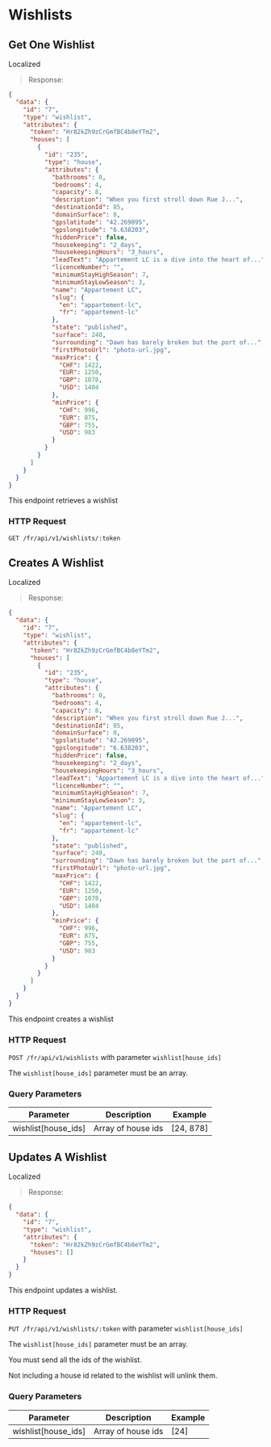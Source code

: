 # Wishlists

## Get One Wishlist
<span class='badge badge-green'>Localized</span>

> Response:

```json
{
  "data": {
    "id": "7",
    "type": "wishlist",
    "attributes": {
      "token": "Hr82kZh9zCrGmfBC4b8eYTm2",
      "houses": [
        {
          "id": "235",
          "type": "house",
          "attributes": {
            "bathrooms": 0,
            "bedrooms": 4,
            "capacity": 8,
            "description": "When you first stroll down Rue J...",
            "destinationId": 85,
            "domainSurface": 0,
            "gpslatitude": "42.269895",
            "gpslongitude": "6.638203",
            "hiddenPrice": false,
            "housekeeping": "2_days",
            "housekeepingHours": "3_hours",
            "leadText": "Appartement LC is a dive into the heart of...",
            "licenceNumber": "",
            "minimumStayHighSeason": 7,
            "minimumStayLowSeason": 3,
            "name": "Appartement LC",
            "slug": {
              "en": "appartement-lc",
              "fr": "appartement-lc"
            },
            "state": "published",
            "surface": 240,
            "surrounding": "Dawn has barely broken but the port of...",
            "firstPhotoUrl": "photo-url.jpg",
            "maxPrice": {
              "CHF": 1422,
              "EUR": 1250,
              "GBP": 1078,
              "USD": 1404
            },
            "minPrice": {
              "CHF": 996,
              "EUR": 875,
              "GBP": 755,
              "USD": 983
            }
          }
        }
      ]
    }
  }
}
```

This endpoint retrieves a wishlist

### HTTP Request

`GET /fr/api/v1/wishlists/:token`

## Creates A Wishlist
<span class='badge badge-green'>Localized</span>

> Response:

```json
{
  "data": {
    "id": "7",
    "type": "wishlist",
    "attributes": {
      "token": "Hr82kZh9zCrGmfBC4b8eYTm2",
      "houses": [
        {
          "id": "235",
          "type": "house",
          "attributes": {
            "bathrooms": 0,
            "bedrooms": 4,
            "capacity": 8,
            "description": "When you first stroll down Rue J...",
            "destinationId": 85,
            "domainSurface": 0,
            "gpslatitude": "42.269895",
            "gpslongitude": "6.638203",
            "hiddenPrice": false,
            "housekeeping": "2_days",
            "housekeepingHours": "3_hours",
            "leadText": "Appartement LC is a dive into the heart of...",
            "licenceNumber": "",
            "minimumStayHighSeason": 7,
            "minimumStayLowSeason": 3,
            "name": "Appartement LC",
            "slug": {
              "en": "appartement-lc",
              "fr": "appartement-lc"
            },
            "state": "published",
            "surface": 240,
            "surrounding": "Dawn has barely broken but the port of...",
            "firstPhotoUrl": "photo-url.jpg",
            "maxPrice": {
              "CHF": 1422,
              "EUR": 1250,
              "GBP": 1078,
              "USD": 1404
            },
            "minPrice": {
              "CHF": 996,
              "EUR": 875,
              "GBP": 755,
              "USD": 983
            }
          }
        }
      ]
    }
  }
}
```

This endpoint creates a wishlist

### HTTP Request

`POST /fr/api/v1/wishlists` with parameter `wishlist[house_ids]`

The `wishlist[house_ids]` parameter must be an array.

### Query Parameters

Parameter | Description | Example
--------- | ----------- | -------
wishlist[house_ids] | Array of house ids | [24, 878]

## Updates A Wishlist
<span class='badge badge-green'>Localized</span>

> Response:

```json
{
  "data": {
    "id": "7",
    "type": "wishlist",
    "attributes": {
      "token": "Hr82kZh9zCrGmfBC4b8eYTm2",
      "houses": []
    }
  }
}
```

This endpoint updates a wishlist.

### HTTP Request

`PUT /fr/api/v1/wishlists/:token` with parameter `wishlist[house_ids]`

The `wishlist[house_ids]` parameter must be an array.

You must send all the ids of the wishlist.

Not including a house id related to the wishlist will unlink them.

### Query Parameters

Parameter | Description | Example
--------- | ----------- | -------
wishlist[house_ids] | Array of house ids | [24]
